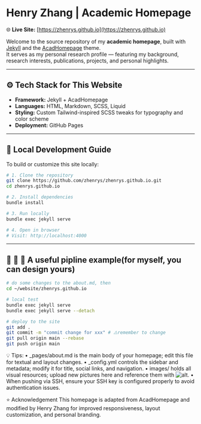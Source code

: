 # Henry Zhang | Academic Homepage

🌐 **Live Site:** [https://zhenrys.github.io](https://zhenrys.github.io)

Welcome to the source repository of my **academic homepage**, built with [Jekyll](https://jekyllrb.com/) and the [AcadHomepage](https://github.com/RayeRen/acad-homepage.github.io) theme.  
It serves as my personal research profile — featuring my background, research interests, publications, projects, and personal highlights.

---

## ⚙️ Tech Stack for This Website

- **Framework:** Jekyll + AcadHomepage  
- **Languages:** HTML, Markdown, SCSS, Liquid  
- **Styling:** Custom Tailwind-inspired SCSS tweaks for typography and color scheme  
- **Deployment:** GitHub Pages  

---

## 🚀 Local Development Guide

To build or customize this site locally:

```bash
# 1. Clone the repository
git clone https://github.com/zhenrys/zhenrys.github.io.git
cd zhenrys.github.io

# 2. Install dependencies
bundle install

# 3. Run locally
bundle exec jekyll serve

# 4. Open in browser
# Visit: http://localhost:4000
```

---

## 🚀 🚀 🚀  A useful pipline example(for myself, you can design yours)
```bash
# do some changes to the about.md, then
cd ~/website/zhenrys.github.io

# local test
bundle exec jekyll serve
bundle exec jekyll serve --detach

# deploy to the site
git add .
git commit -m "commit change for xxx" # ⚠️remember to change
git pull origin main --rebase
git push origin main
```

💡 Tips:
	•	_pages/about.md is the main body of your homepage; edit this file for textual and layout changes.
	•	_config.yml controls the sidebar and metadata; modify it for title, social links, and navigation.
	•	images/ holds all visual resources; upload new pictures here and reference them with ![alt](images/xxx.png).
	•	When pushing via SSH, ensure your SSH key is configured properly to avoid authentication issues.


⭐ Acknowledgement
This homepage is adapted from AcadHomepage and modified by Henry Zhang for improved responsiveness, layout customization, and personal branding.

